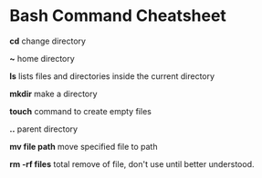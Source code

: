 # Bash Command Cheatsheet	
**cd** change directory

**~** home directory

**ls** lists files and directories inside the current directory

**mkdir** make a directory

**touch** command to create empty files

**..** parent directory

**mv file path** move specified file to path

**rm -rf files** total remove of file, don't use until better understood.
